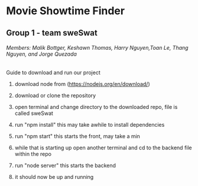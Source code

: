 # Movie Showtime Finder    
## Group 1 - team sweSwat        
###### Members: Malik Bottger, Keshawn Thomas, Harry Nguyen,Toan Le, Thang Nguyen, and Jorge Quezada       

Guide to download and run our project
1. download node from (https://nodejs.org/en/download/)
2. download or clone the repository
3. open terminal and change directory to the downloaded repo, file is called sweSwat
4. run "npm install" this may take awhile to install dependencies
5. run "npm start" this starts the front, may take a min

6. while that is starting up open another terminal and cd to the backend file within the repo
7. run "node server" this starts the backend

8. it should now be up and running





